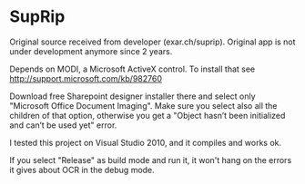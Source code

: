 SupRip
======

Original source received from developer (exar.ch/suprip). Original app is not under development anymore since 2 years.

Depends on MODI, a Microsoft ActiveX control.
To install that see http://support.microsoft.com/kb/982760

Download free Sharepoint designer installer there and select only "Microsoft Office Document Imaging". 
Make sure you select also all the children of that option, otherwise you get a "Object hasn’t been initialized and can’t be used yet" 
error.

I tested this project on Visual Studio 2010, and it compiles and works ok.

If you select "Release" as build mode and run it, it won't hang on the errors it gives about OCR in the debug mode.



